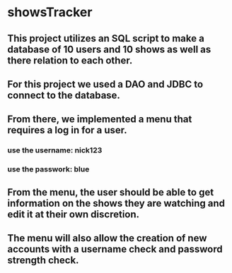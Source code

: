 # showsTracker
## This project utilizes an SQL script to make a database of 10 users and 10 shows as well as there relation to each other. 
## For this project we used a DAO and JDBC to connect to the database. 
## From there, we implemented a menu that requires a log in for a user. 
### use the username: nick123
### use the passwork: blue
## From the menu, the user should be able to get information on the shows they are watching and edit it at their own discretion. 
## The menu will also allow the creation of new accounts with a username check and password strength check.
